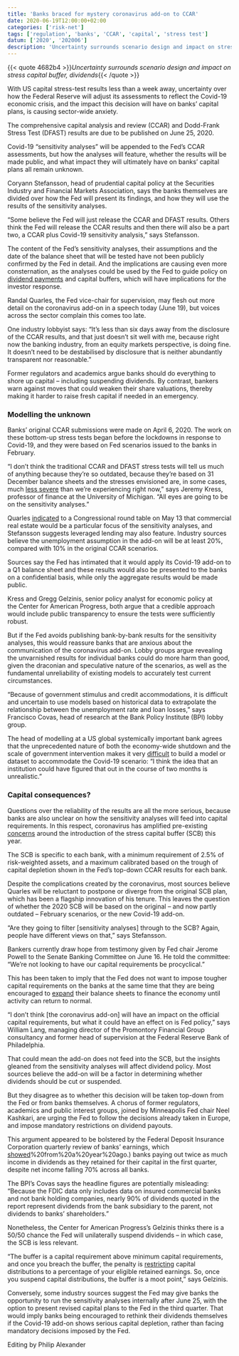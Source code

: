 ```yaml
---
title: 'Banks braced for mystery coronavirus add-on to CCAR'
date: 2020-06-19T12:00:00+02:00
categories: ['risk-net']
tags: ['regulation', 'banks', 'CCAR', 'capital', 'stress test']
datum: ['2020', '202006']
description: 'Uncertainty surrounds scenario design and impact on stress capital buffer, dividends'
---
```


{{< quote 4682b4 >}}_Uncertainty surrounds scenario design and impact on stress capital buffer, dividends_{{< /quote >}}

With US capital stress-test results less than a week away, uncertainty over how the Federal Reserve will adjust its assessments to reflect the Covid-19 economic crisis, and the impact this decision will have on banks’ capital plans, is causing sector-wide anxiety.

The comprehensive capital analysis and review (CCAR) and Dodd-Frank Stress Test (DFAST) results are due to be published on June 25, 2020.

Covid-19 “sensitivity analyses” will be appended to the Fed’s CCAR assessments, but how the analyses will feature, whether the results will be made public, and what impact they will ultimately have on banks’ capital plans all remain unknown.

Coryann Stefansson, head of prudential capital policy at the Securities Industry and Financial Markets Association, says the banks themselves are divided over how the Fed will present its findings, and how they will use the results of the sensitivity analyses.

“Some believe the Fed will just release the CCAR and DFAST results. Others think the Fed will release the CCAR results and then there will also be a part two, a CCAR plus Covid-19 sensitivity analysis,” says Stefansson.

The content of the Fed’s sensitivity analyses, their assumptions and the date of the balance sheet that will be tested have not been publicly confirmed by the Fed in detail. And the implications are causing even more consternation, as the analyses could be used by the Fed to guide policy on [dividend payments](https://www.risk.net/regulation/7522861/fed-missed-chance-to-curb-dividends-say-ex-supervisors) and capital buffers, which will have implications for the investor response.

Randal Quarles, the Fed vice-chair for supervision, may flesh out more detail on the coronavirus add-on in a speech today (June 19), but voices across the sector complain this comes too late.

One industry lobbyist says: “It’s less than six days away from the disclosure of the CCAR results, and that just doesn’t sit well with me, because right now the banking industry, from an equity markets perspective, is doing fine. It doesn’t need to be destabilised by disclosure that is neither abundantly transparent nor reasonable.”

Former regulators and academics argue banks should do everything to shore up capital – including suspending dividends. By contrast, bankers warn against moves that could weaken their share valuations, thereby making it harder to raise fresh capital if needed in an emergency.

### Modelling the unknown

Banks’ original CCAR submissions were made on April 6, 2020. The work on these bottom-up stress tests began before the lockdowns in response to Covid-19, and they were based on Fed scenarios issued to the banks in February.

“I don’t think the traditional CCAR and DFAST stress tests will tell us much of anything because they’re so outdated, because they’re based on 31 December balance sheets and the stresses envisioned are, in some cases, much [less severe](https://www.risk.net/regulation/7512191/fed-defies-coronavirus-to-push-ahead-with-stress-test) than we’re experiencing right now,” says Jeremy Kress, professor of finance at the University of Michigan. “All eyes are going to be on the sensitivity analyses.”

Quarles [indicated](https://www.youtube.com/watch?v=47yQMKkbfao) to a Congressional round table on May 13 that commercial real estate would be a particular focus of the sensitivity analyses, and Stefansson suggests leveraged lending may also feature. Industry sources believe the unemployment assumption in the add-on will be at least 20%, compared with 10% in the original CCAR scenarios.

Sources say the Fed has intimated that it would apply its Covid-19 add-on to a Q1 balance sheet and these results would also be presented to the banks on a confidential basis, while only the aggregate results would be made public.

Kress and Gregg Gelzinis, senior policy analyst for economic policy at the Center for American Progress, both argue that a credible approach would include public transparency to ensure the tests were sufficiently robust.

But if the Fed avoids publishing bank-by-bank results for the sensitivity analyses, this would reassure banks that are anxious about the communication of the coronavirus add-on. Lobby groups argue revealing the unvarnished results for individual banks could do more harm than good, given the draconian and speculative nature of the scenarios, as well as the fundamental unreliability of existing models to accurately test current circumstances.

“Because of government stimulus and credit accommodations, it is difficult and uncertain to use models based on historical data to extrapolate the relationship between the unemployment rate and loan losses,” says Francisco Covas, head of research at the Bank Policy Institute (BPI) lobby group.

The head of modelling at a US global systemically important bank agrees that the unprecedented nature of both the economy-wide shutdown and the scale of government intervention makes it very [difficult](https://www.risk.net/risk-management/7511401/as-covid-snaps-credit-models-lenders-turn-to-stress-testing) to build a model or dataset to accommodate the Covid-19 scenario: “I think the idea that an institution could have figured that out in the course of two months is unrealistic.”

### Capital consequences?

Questions over the reliability of the results are all the more serious, because banks are also unclear on how the sensitivity analyses will feed into capital requirements. In this respect, coronavirus has amplified pre-existing [concerns](https://www.risk.net/regulation/7331026/feds-rush-to-complete-stress-buffer-likely-to-unnerve-banks) around the introduction of the stress capital buffer (SCB) this year.

The SCB is specific to each bank, with a minimum requirement of 2.5% of risk-weighted assets, and a maximum calibrated based on the trough of capital depletion shown in the Fed’s top-down CCAR results for each bank.

Despite the complications created by the coronavirus, most sources believe Quarles will be reluctant to postpone or diverge from the original SCB plan, which has been a flagship innovation of his tenure. This leaves the question of whether the 2020 SCB will be based on the original – and now partly outdated – February scenarios, or the new Covid-19 add-on.

“Are they going to filter [sensitivity analyses] through to the SCB? Again, people have different views on that,” says Stefansson.

Bankers currently draw hope from testimony given by Fed chair Jerome Powell to the Senate Banking Committee on June 16. He told the committee: “We’re not looking to have our capital requirements be procyclical.”

This has been taken to imply that the Fed does not want to impose tougher capital requirements on the banks at the same time that they are being encouraged to [expand](https://www.risk.net/regulation/7522166/banks-fear-time-limit-on-fed-leverage-ratio-reprieve) their balance sheets to finance the economy until activity can return to normal.

“I don’t think [the coronavirus add-on] will have an impact on the official capital requirements, but what it could have an effect on is Fed policy,” says William Lang, managing director of the Promontory Financial Group consultancy and former head of supervision at the Federal Reserve Bank of Philadelphia.

That could mean the add-on does not feed into the SCB, but the insights gleaned from the sensitivity analyses will affect dividend policy. Most sources believe the add-on will be a factor in determining whether dividends should be cut or suspended.

But they disagree as to whether this decision will be taken top-down from the Fed or from banks themselves. A chorus of former regulators, academics and public interest groups, joined by Minneapolis Fed chair Neel Kashkari, are urging the Fed to follow the decisions already taken in Europe, and impose mandatory restrictions on dividend payouts.

This argument appeared to be bolstered by the Federal Deposit Insurance Corporation quarterly review of banks’ earnings, which [showed](https://www.fdic.gov/news/news/press/2020/pr20069.html#:~:text=Quarterly%20Net%20Income%20Fell%20by%2069.6%20Percent%20from%20First%20Quarter,percent)%20from%20a%20year%20ago.) banks paying out twice as much income in dividends as they retained for their capital in the first quarter, despite net income falling 70% across all banks.

The BPI’s Covas says the headline figures are potentially misleading: “Because the FDIC data only includes data on insured commercial banks and not bank holding companies, nearly 90% of dividends quoted in the report represent dividends from the bank subsidiary to the parent, not dividends to banks’ shareholders.”

Nonetheless, the Center for American Progress’s Gelzinis thinks there is a 50/50 chance the Fed will unilaterally suspend dividends – in which case, the SCB is less relevant.

“The buffer is a capital requirement above minimum capital requirements, and once you breach the buffer, the penalty is [restricting](https://www.risk.net/regulation/7501576/the-feds-stress-capital-buffer-relaxed-but-not-relaxing) capital distributions to a percentage of your eligible retained earnings. So, once you suspend capital distributions, the buffer is a moot point,” says Gelzinis.

Conversely, some industry sources suggest the Fed may give banks the opportunity to run the sensitivity analyses internally after June 25, with the option to present revised capital plans to the Fed in the third quarter. That would imply banks being encouraged to rethink their dividends themselves if the Covid-19 add-on shows serious capital depletion, rather than facing mandatory decisions imposed by the Fed.

Editing by Philip Alexander

